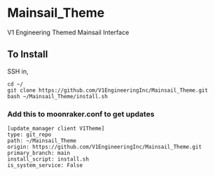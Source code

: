 # Mainsail_Theme
V1 Engineering Themed Mainsail Interface


## To Install

SSH in,

```
cd ~/
git clone https://github.com/V1EngineeringInc/Mainsail_Theme.git
bash ~/Mainsail_Theme/install.sh
```

### Add this to moonraker.conf to get updates
```
[update_manager client V1Theme]
type: git_repo
path: ~/Mainsail_Theme
origin: https://github.com/V1EngineeringInc/Mainsail_Theme.git
primary_branch: main
install_script: install.sh
is_system_service: False
```
